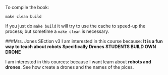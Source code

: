 To compile the book:

```
make clean build
```

If you just do `make build` it will try to use the 
cache to speed-up the process; but sometime a `make clean`
is necessary.

###Mrs. Jones SEction v3
I am interested in this course because:
**__It is a fun way to teach about robots__**
  __Specifically Drones__
  **STUDENTS BUILD OWN DRONE**
  
I am interested in this cources:
because I want learn about **robots and drones**. See how create a drones and the names of the pices.
